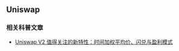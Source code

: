 ## Uniswap

### 相关科普文章
* [Uniswap V2 值得关注的新特性：时间加权平均价、闪兑与盈利模式](https://www.chainnews.com/articles/815253140126.htm)